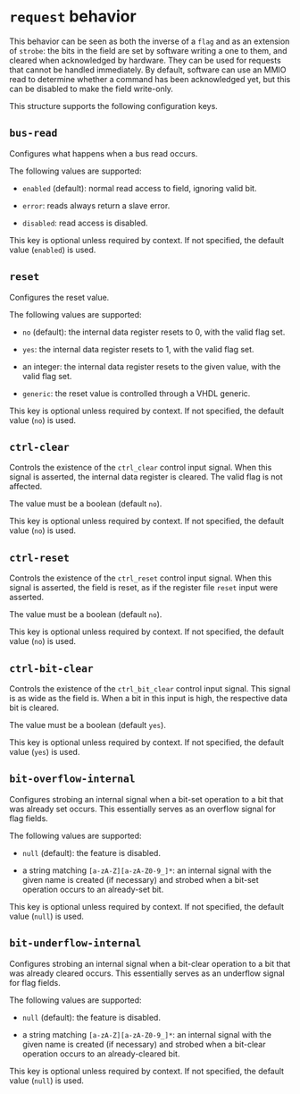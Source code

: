 # `request` behavior

This behavior can be seen as both the inverse of a `flag` and as an
extension of `strobe`: the bits in the field are set by software writing
a one to them, and cleared when acknowledged by hardware. They can be used
for requests that cannot be handled immediately. By default, software can
use an MMIO read to determine whether a command has been acknowledged yet,
but this can be disabled to make the field write-only.

This structure supports the following configuration keys.

## `bus-read`

Configures what happens when a bus read occurs.

The following values are supported:

 - `enabled` (default): normal read access to field, ignoring valid bit.

 - `error`: reads always return a slave error.

 - `disabled`: read access is disabled.

This key is optional unless required by context. If not specified, the default value (`enabled`) is used.

## `reset`

Configures the reset value.

The following values are supported:

 - `no` (default): the internal data register resets to 0, with the valid flag set.

 - `yes`: the internal data register resets to 1, with the valid flag set.

 - an integer: the internal data register resets to the given value, with the valid flag set.

 - `generic`: the reset value is controlled through a VHDL generic.

This key is optional unless required by context. If not specified, the default value (`no`) is used.

## `ctrl-clear`

Controls the existence of the `ctrl_clear` control input
signal. When this signal is asserted, the internal data register is
cleared. The valid flag is not affected.

The value must be a boolean (default `no`).

This key is optional unless required by context. If not specified, the default value (`no`) is used.

## `ctrl-reset`

Controls the existence of the `ctrl_reset` control input
signal. When this signal is asserted, the field is reset, as if the
register file `reset` input were asserted.

The value must be a boolean (default `no`).

This key is optional unless required by context. If not specified, the default value (`no`) is used.

## `ctrl-bit-clear`

Controls the existence of the `ctrl_bit_clear` control input
signal. This signal is as wide as the field is. When a bit in this
input is high, the respective data bit is cleared.

The value must be a boolean (default `yes`).

This key is optional unless required by context. If not specified, the default value (`yes`) is used.

## `bit-overflow-internal`

Configures strobing an internal signal when a bit-set operation to
a bit that was already set occurs. This essentially serves as an
overflow signal for flag fields.

The following values are supported:

 - `null` (default): the feature is disabled.

 - a string matching `[a-zA-Z][a-zA-Z0-9_]*`: an internal signal with the given name is created (if necessary) and strobed when a bit-set operation occurs to an already-set bit.

This key is optional unless required by context. If not specified, the default value (`null`) is used.

## `bit-underflow-internal`

Configures strobing an internal signal when a bit-clear operation to
a bit that was already cleared occurs. This essentially serves as an
underflow signal for flag fields.

The following values are supported:

 - `null` (default): the feature is disabled.

 - a string matching `[a-zA-Z][a-zA-Z0-9_]*`: an internal signal with the given name is created (if necessary) and strobed when a bit-clear operation occurs to an already-cleared bit.

This key is optional unless required by context. If not specified, the default value (`null`) is used.